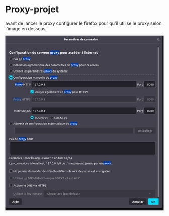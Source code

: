 # Proxy-projet

 avant de lancer le proxy configurer le firefox pour qu'il utilise le proxy
 selon l'image en dessous


 ![config proxy](proxy.png)
